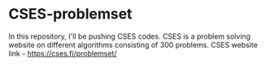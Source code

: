 # CSES-problemset
In this repository, I'll be pushing CSES codes.
CSES is a problem solving website on different algorithms consisting of 300 problems.
CSES website link - https://cses.fi/problemset/
